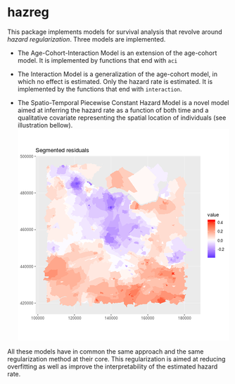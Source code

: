 # hazreg

This package implements models for survival analysis that revolve around *hazard regularization*.
Three models are implemented.

- The Age-Cohort-Interaction Model is an extension of the age-cohort model.
It is implemented by functions that end with `aci`

- The Interaction Model is a generalization of the age-cohort model, in which no effect is estimated.
Only the hazard rate is estimated. It is implemented by the functions that end with `interaction`.

- The Spatio-Temporal Piecewise Constant Hazard Model is a novel model aimed at inferring the hazard rate as 
a function of both time and a qualitative covariate representing the spatial location of individuals (see illustration bellow). ![some useless text](utrecht_gif.gif)

All these models have in common the same approach and the same regularization method at their core. 
This regularization is aimed at reducing overfitting as well as improve the 
interpretability of the estimated hazard rate.
